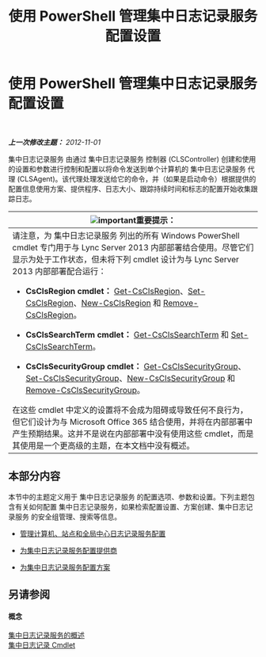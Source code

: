 ﻿---
title: 使用 PowerShell 管理集中日志记录服务配置设置
TOCTitle: 使用 PowerShell 管理集中日志记录服务配置设置
ms:assetid: f455c3aa-0061-413d-bdfb-a3e78f82723d
ms:mtpsurl: https://technet.microsoft.com/zh-cn/library/JJ721938(v=OCS.15)
ms:contentKeyID: 49888687
ms.date: 05/19/2016
mtps_version: v=OCS.15
ms.translationtype: HT
---

# 使用 PowerShell 管理集中日志记录服务配置设置

 

_**上一次修改主题：** 2012-11-01_

集中日志记录服务 由通过 集中日志记录服务 控制器 (CLSController) 创建和使用的设置和参数进行控制和配置以将命令发送到单个计算机的 集中日志记录服务 代理 (CLSAgent)。该代理处理发送给它的命令，并（如果是启动命令）根据提供的配置信息使用方案、提供程序、日志大小、跟踪持续时间和标志的配置开始收集跟踪日志。

<table>
<colgroup>
<col style="width: 100%" />
</colgroup>
<thead>
<tr class="header">
<th><img src="images/Gg398794.important(OCS.15).gif" title="important" alt="important" />重要提示：</th>
</tr>
</thead>
<tbody>
<tr class="odd">
<td>请注意，为 集中日志记录服务 列出的所有 Windows PowerShell cmdlet 专门用于与 Lync Server 2013 内部部署结合使用。尽管它们显示为处于工作状态，但未将下列 cmdlet 设计为与 Lync Server 2013 内部部署配合运行：
<ul>
<li><p><strong>CsClsRegion cmdlet：</strong> <a href="https://docs.microsoft.com/en-us/powershell/module/skype/Get-CsClsRegion">Get-CsClsRegion</a>、<a href="https://docs.microsoft.com/en-us/powershell/module/skype/Set-CsClsRegion">Set-CsClsRegion</a>、<a href="https://docs.microsoft.com/en-us/powershell/module/skype/New-CsClsRegion">New-CsClsRegion</a> 和 <a href="https://docs.microsoft.com/en-us/powershell/module/skype/Remove-CsClsRegion">Remove-CsClsRegion</a>。</p></li>
<li><p><strong>CsClsSearchTerm cmdlet：</strong> <a href="https://docs.microsoft.com/en-us/powershell/module/skype/Get-CsClsSearchTerm">Get-CsClsSearchTerm</a> 和 <a href="https://docs.microsoft.com/en-us/powershell/module/skype/Set-CsClsSearchTerm">Set-CsClsSearchTerm</a>。</p></li>
<li><p><strong>CsClsSecurityGroup cmdlet：</strong> <a href="https://docs.microsoft.com/en-us/powershell/module/skype/Get-CsClsSecurityGroup">Get-CsClsSecurityGroup</a>、<a href="https://docs.microsoft.com/en-us/powershell/module/skype/Set-CsClsSecurityGroup">Set-CsClsSecurityGroup</a>、<a href="https://docs.microsoft.com/en-us/powershell/module/skype/New-CsClsSecurityGroup">New-CsClsSecurityGroup</a> 和 <a href="https://docs.microsoft.com/en-us/powershell/module/skype/Remove-CsClsSecurityGroup">Remove-CsClsSecurityGroup</a>。</p></li>
</ul>
在这些 cmdlet 中定义的设置将不会成为阻碍或导致任何不良行为，但它们设计为与 Microsoft Office 365 结合使用，并将在内部部署中产生预期结果。这并不是说在内部部署中没有使用这些 cmdlet，而是其使用是一个更高级的主题，在本文档中没有概述。</td>
</tr>
</tbody>
</table>


## 本部分内容

本节中的主题定义用于 集中日志记录服务 的配置选项、参数和设置。下列主题包含有关如何配置 集中日志记录服务，如果检索配置设置、方案创建、集中日志记录服务 的安全组管理、搜索等信息。

  - [管理计算机、站点和全局中心日志记录服务配置](lync-server-2013-managing-computer-site-and-global-centralized-logging-service-configuration.md)

  - [为集中日志记录服务配置提供商](lync-server-2013-configuring-providers-for-centralized-logging-service.md)

  - [为集中日志记录服务配置方案](lync-server-2013-configuring-scenarios-for-the-centralized-logging-service.md)

## 另请参阅

#### 概念

[集中日志记录服务的概述](lync-server-2013-overview-of-the-centralized-logging-service.md)  
[集中日志记录 Cmdlet](lync-server-2013-centralized-logging-cmdlets.md)

